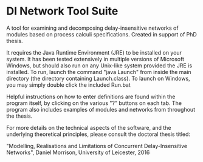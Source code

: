 # DI Network Tool Suite
 A tool for examining and decomposing delay-insensitive networks of modules based on process calculi specifications. Created in support of PhD thesis.

It requires the Java Runtime Environment (JRE) to be installed on your system. It has been tested extensively in multiple versions of
Microsoft Windows, but should also run on any Unix-like system provided the JRE is installed. To run, launch the command "java Launch" 
from inside the main directory (the directory containing Launch.class). To launch on Windows, you may simply double click the included 
Run.bat

Helpful instructions on how to enter definitions are found within the program itself, by clicking on the various "?" buttons on each tab.
The program also includes examples of modules and networks from throughout the thesis.

For more details on the technical aspects of the software, and the underlying theoretical principles, please consult the doctoral thesis titled:

"Modelling, Realisations and Limitations of Concurrent Delay-Insensitive Networks", Daniel Morrison, University of Leicester, 2016